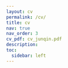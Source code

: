 ```yaml
---
layout: cv
permalink: /cv/
title: cv
nav: true
nav_order: 3
cv_pdf: cv_junqin.pdf
description: 
toc:
  sidebar: left
---
```

